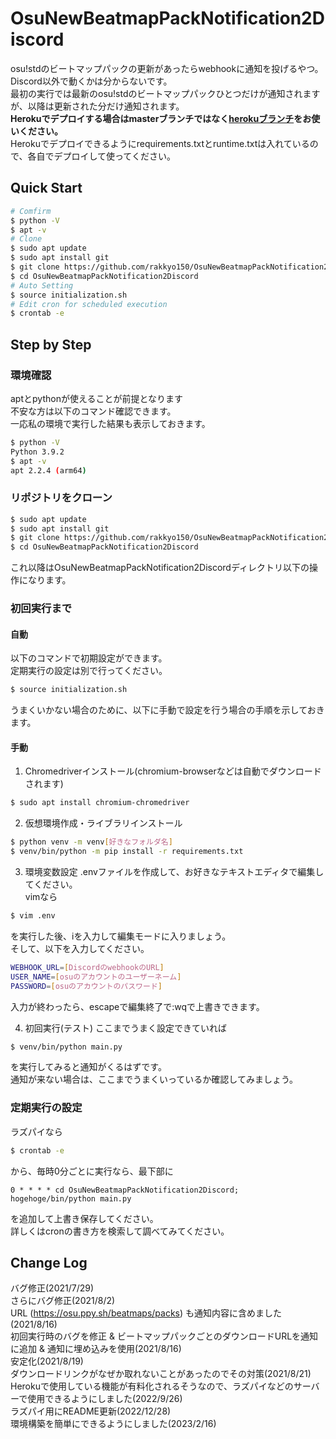 # OsuNewBeatmapPackNotification2Discord
osu!stdのビートマップパックの更新があったらwebhookに通知を投げるやつ。<br>
Discord以外で動くかは分からないです。<br>
最初の実行では最新のosu!stdのビートマップパックひとつだけが通知されますが、以降は更新された分だけ通知されます。<br>
**Herokuでデプロイする場合はmasterブランチではなく[herokuブランチ](https://github.com/rakkyo150/OsuNewBeatmapPackNotification2Discord/tree/heroku)をお使いください。**<br>
Herokuでデプロイできるようにrequirements.txtとruntime.txtは入れているので、各自でデプロイして使ってください。

## Quick Start
```bash
# Comfirm
$ python -V
$ apt -v
# Clone
$ sudo apt update
$ sudo apt install git
$ git clone https://github.com/rakkyo150/OsuNewBeatmapPackNotification2Discord
$ cd OsuNewBeatmapPackNotification2Discord
# Auto Setting
$ source initialization.sh
# Edit cron for scheduled execution
$ crontab -e
```


## Step by Step
### 環境確認
aptとpythonが使えることが前提となります<br>
不安な方は以下のコマンド確認できます。<br>
一応私の環境で実行した結果も表示しておきます。
```bash
$ python -V
Python 3.9.2
$ apt -v
apt 2.2.4 (arm64)
```

### リポジトリをクローン
```bash
$ sudo apt update
$ sudo apt install git
$ git clone https://github.com/rakkyo150/OsuNewBeatmapPackNotification2Discord
$ cd OsuNewBeatmapPackNotification2Discord
```
これ以降はOsuNewBeatmapPackNotification2Discordディレクトリ以下の操作になります。

### 初回実行まで
#### 自動
以下のコマンドで初期設定ができます。<br>
定期実行の設定は別で行ってください。
```bash
$ source initialization.sh
```
うまくいかない場合のために、以下に手動で設定を行う場合の手順を示しておきます。

#### 手動
1. Chromedriverインストール(chromium-browserなどは自動でダウンロードされます)
```bash
$ sudo apt install chromium-chromedriver
```

2. 仮想環境作成・ライブラリインストール
```bash
$ python venv -m venv[好きなフォルダ名]
$ venv/bin/python -m pip install -r requirements.txt
```


3. 環境変数設定
.envファイルを作成して、お好きなテキストエディタで編集してください。<br>
vimなら
```bash
$ vim .env
```
を実行した後、iを入力して編集モードに入りましょう。<br>
そして、以下を入力してください。
```bash
WEBHOOK_URL=[DiscordのwebhookのURL]
USER_NAME=[osuのアカウントのユーザーネーム]
PASSWORD=[osuのアカウントのパスワード]
```
入力が終わったら、escapeで編集終了で:wqで上書きできます。<br>

4. 初回実行(テスト)
ここまでうまく設定できていれば
```bash
$ venv/bin/python main.py
```
を実行してみると通知がくるはずです。<br>
通知が来ない場合は、ここまでうまくいっているか確認してみましょう。


### 定期実行の設定
ラズパイなら
```sh
$ crontab -e
```
から、毎時0分ごとに実行なら、最下部に
```cron
0 * * * * cd OsuNewBeatmapPackNotification2Discord; hogehoge/bin/python main.py
```
を追加して上書き保存してください。<br>
詳しくはcronの書き方を検索して調べてみてください。

## Change Log
バグ修正(2021/7/29)<br>
さらにバグ修正(2021/8/2)<br>
URL (https://osu.ppy.sh/beatmaps/packs) も通知内容に含めました(2021/8/16)<br>
初回実行時のバグを修正 & ビートマップパックごとのダウンロードURLを通知に追加 & 通知に埋め込みを使用(2021/8/16)<br>
安定化(2021/8/19)<br>
ダウンロードリンクがなぜか取れないことがあったのでその対策(2021/8/21)<br>
Herokuで使用している機能が有料化されるそうなので、ラズパイなどのサーバーで使用できるようにしました(2022/9/26)<br>
ラズパイ用にREADME更新(2022/12/28)<br>
環境構築を簡単にできるようにしました(2023/2/16)
